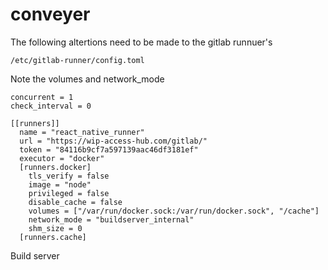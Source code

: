 # conveyer

The following altertions need to be made to the gitlab runnuer's

`/etc/gitlab-runner/config.toml`

Note the volumes and network_mode

```
concurrent = 1
check_interval = 0

[[runners]]
  name = "react_native_runner"
  url = "https://wip-access-hub.com/gitlab/"
  token = "84116b9cf7a597139aac46df3181ef"
  executor = "docker"
  [runners.docker]
    tls_verify = false
    image = "node"
    privileged = false
    disable_cache = false
    volumes = ["/var/run/docker.sock:/var/run/docker.sock", "/cache"]
    network_mode = "buildserver_internal"
    shm_size = 0
  [runners.cache]
```

Build server
